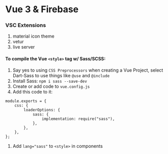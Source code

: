 # Vue 3 & Firebase

### VSC Extensions

1. material icon theme
1. vetur
1. live server

#### To compile the Vue `<style>` tag w/ Sass/SCSS:

1. Say yes to using `CSS Preprocessors` when creating a Vue Project, select Dart-Sass to use things like `@use` and `@include`
1. Install Sass:
   `npm i sass --save-dev`
1. Create or add code to `vue.config.js`
1. Add this code to it:

```
module.exports = {
	css: {
		loaderOptions: {
			sass: {
				implementation: require("sass"),
			},
		},
	},
};
```

1. Add `lang="sass"` to `<style>` in components
